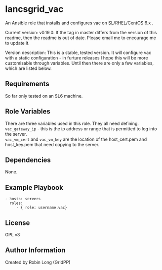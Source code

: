 lancsgrid_vac
=========

An Ansible role that installs and configures vac on SL/RHEL/CentOS 6.x .

Current version: v0.19.0.  If the tag in master differs from the version of this readme, then the readme is out of date.  Please email me to encourage me to update it.

Version description:  This is a stable, tested version.  It will configure vac with a static configuration - in furture releases I hope this will be more customisable through variables.  Until then there are only a few variables, which are listed below.

Requirements
------------

So far only tested on an SL6 machine.

Role Variables
--------------

There are three variables used in this role. They all need defining.
`vac_gateway_ip` - this is the ip address or range that is permitted to log into the server.  
`vac_vm_cert` and `vac_vm_key` are the location of the host_cert.pem and host_key.pem that need copying to the server.


Dependencies
------------

None.

Example Playbook
----------------

    - hosts: servers
      roles:
         - { role: username.vac}

License
-------

GPL v3

Author Information
------------------

Created by Robin Long (GridPP)
